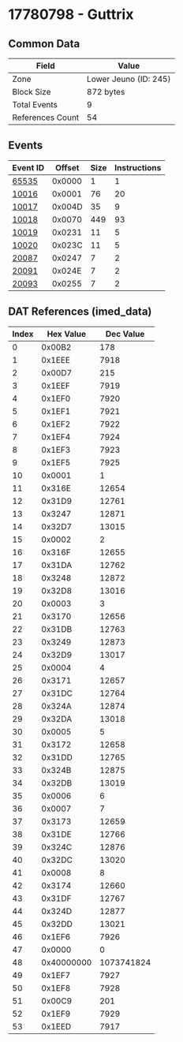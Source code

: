 # 17780798 - Guttrix

## Common Data

| Field            | Value                 |
|------------------|-----------------------|
| Zone             | Lower Jeuno (ID: 245) |
| Block Size       | 872 bytes             |
| Total Events     | 9                     |
| References Count | 54                    |

## Events

| Event ID            | Offset   |   Size |   Instructions |
|---------------------|----------|--------|----------------|
| [65535](./65535.md) | 0x0000   |      1 |              1 |
| [10016](./10016.md) | 0x0001   |     76 |             20 |
| [10017](./10017.md) | 0x004D   |     35 |              9 |
| [10018](./10018.md) | 0x0070   |    449 |             93 |
| [10019](./10019.md) | 0x0231   |     11 |              5 |
| [10020](./10020.md) | 0x023C   |     11 |              5 |
| [20087](./20087.md) | 0x0247   |      7 |              2 |
| [20091](./20091.md) | 0x024E   |      7 |              2 |
| [20093](./20093.md) | 0x0255   |      7 |              2 |

## DAT References (imed_data)

|   Index | Hex Value   |   Dec Value |
|---------|-------------|-------------|
|       0 | 0x00B2      |         178 |
|       1 | 0x1EEE      |        7918 |
|       2 | 0x00D7      |         215 |
|       3 | 0x1EEF      |        7919 |
|       4 | 0x1EF0      |        7920 |
|       5 | 0x1EF1      |        7921 |
|       6 | 0x1EF2      |        7922 |
|       7 | 0x1EF4      |        7924 |
|       8 | 0x1EF3      |        7923 |
|       9 | 0x1EF5      |        7925 |
|      10 | 0x0001      |           1 |
|      11 | 0x316E      |       12654 |
|      12 | 0x31D9      |       12761 |
|      13 | 0x3247      |       12871 |
|      14 | 0x32D7      |       13015 |
|      15 | 0x0002      |           2 |
|      16 | 0x316F      |       12655 |
|      17 | 0x31DA      |       12762 |
|      18 | 0x3248      |       12872 |
|      19 | 0x32D8      |       13016 |
|      20 | 0x0003      |           3 |
|      21 | 0x3170      |       12656 |
|      22 | 0x31DB      |       12763 |
|      23 | 0x3249      |       12873 |
|      24 | 0x32D9      |       13017 |
|      25 | 0x0004      |           4 |
|      26 | 0x3171      |       12657 |
|      27 | 0x31DC      |       12764 |
|      28 | 0x324A      |       12874 |
|      29 | 0x32DA      |       13018 |
|      30 | 0x0005      |           5 |
|      31 | 0x3172      |       12658 |
|      32 | 0x31DD      |       12765 |
|      33 | 0x324B      |       12875 |
|      34 | 0x32DB      |       13019 |
|      35 | 0x0006      |           6 |
|      36 | 0x0007      |           7 |
|      37 | 0x3173      |       12659 |
|      38 | 0x31DE      |       12766 |
|      39 | 0x324C      |       12876 |
|      40 | 0x32DC      |       13020 |
|      41 | 0x0008      |           8 |
|      42 | 0x3174      |       12660 |
|      43 | 0x31DF      |       12767 |
|      44 | 0x324D      |       12877 |
|      45 | 0x32DD      |       13021 |
|      46 | 0x1EF6      |        7926 |
|      47 | 0x0000      |           0 |
|      48 | 0x40000000  |  1073741824 |
|      49 | 0x1EF7      |        7927 |
|      50 | 0x1EF8      |        7928 |
|      51 | 0x00C9      |         201 |
|      52 | 0x1EF9      |        7929 |
|      53 | 0x1EED      |        7917 |
